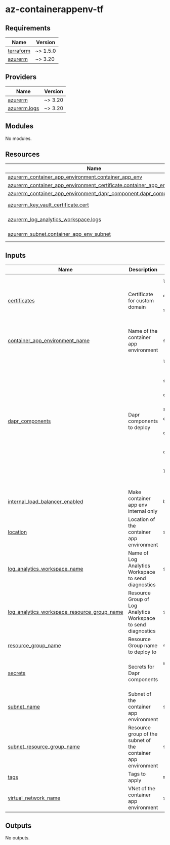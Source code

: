 # az-containerappenv-tf
<!-- BEGIN_TF_DOCS -->
## Requirements

| Name | Version |
|------|---------|
| <a name="requirement_terraform"></a> [terraform](#requirement\_terraform) | ~> 1.5.0 |
| <a name="requirement_azurerm"></a> [azurerm](#requirement\_azurerm) | ~> 3.20 |

## Providers

| Name | Version |
|------|---------|
| <a name="provider_azurerm"></a> [azurerm](#provider\_azurerm) | ~> 3.20 |
| <a name="provider_azurerm.logs"></a> [azurerm.logs](#provider\_azurerm.logs) | ~> 3.20 |

## Modules

No modules.

## Resources

| Name | Type |
|------|------|
| [azurerm_container_app_environment.container_app_env](https://registry.terraform.io/providers/hashicorp/azurerm/latest/docs/resources/container_app_environment) | resource |
| [azurerm_container_app_environment_certificate.container_app_env_cert](https://registry.terraform.io/providers/hashicorp/azurerm/latest/docs/resources/container_app_environment_certificate) | resource |
| [azurerm_container_app_environment_dapr_component.dapr_component](https://registry.terraform.io/providers/hashicorp/azurerm/latest/docs/resources/container_app_environment_dapr_component) | resource |
| [azurerm_key_vault_certificate.cert](https://registry.terraform.io/providers/hashicorp/azurerm/latest/docs/data-sources/key_vault_certificate) | data source |
| [azurerm_log_analytics_workspace.logs](https://registry.terraform.io/providers/hashicorp/azurerm/latest/docs/data-sources/log_analytics_workspace) | data source |
| [azurerm_subnet.container_app_env_subnet](https://registry.terraform.io/providers/hashicorp/azurerm/latest/docs/data-sources/subnet) | data source |

## Inputs

| Name | Description | Type | Default | Required |
|------|-------------|------|---------|:--------:|
| <a name="input_certificates"></a> [certificates](#input\_certificates) | Certificate for custom domain | <pre>list(object({<br>    name                        = string<br>    version                     = optional(string)<br>    key_vault_id                = string<br>    key_vault_cert_name         = string<br>    container_app_env_cert_name = string<br>  }))</pre> | `[]` | no |
| <a name="input_container_app_environment_name"></a> [container\_app\_environment\_name](#input\_container\_app\_environment\_name) | Name of the container app environment | `string` | n/a | yes |
| <a name="input_dapr_components"></a> [dapr\_components](#input\_dapr\_components) | Dapr components to deploy | <pre>list(object(<br>    {<br>      name           = string<br>      component_type = string<br>      version        = optional(string, "v1")<br>      ignore_errors  = optional(bool, false)<br>      init_timeout   = optional(string, "5s")<br>      scopes         = optional(list(string))<br>      metadata = optional(list(object({<br>        name        = string<br>        secret_name = optional(string)<br>        value       = optional(string)<br>      })))<br>      secret = optional(object({<br>        name             = string<br>        secret_reference = string<br>      }))<br>    }<br>  ))</pre> | `[]` | no |
| <a name="input_internal_load_balancer_enabled"></a> [internal\_load\_balancer\_enabled](#input\_internal\_load\_balancer\_enabled) | Make container app env internal only | `bool` | `true` | no |
| <a name="input_location"></a> [location](#input\_location) | Location of the container app environment | `string` | n/a | yes |
| <a name="input_log_analytics_workspace_name"></a> [log\_analytics\_workspace\_name](#input\_log\_analytics\_workspace\_name) | Name of Log Analytics Workspace to send diagnostics | `string` | n/a | yes |
| <a name="input_log_analytics_workspace_resource_group_name"></a> [log\_analytics\_workspace\_resource\_group\_name](#input\_log\_analytics\_workspace\_resource\_group\_name) | Resource Group of Log Analytics Workspace to send diagnostics | `string` | n/a | yes |
| <a name="input_resource_group_name"></a> [resource\_group\_name](#input\_resource\_group\_name) | Resource Group name to deploy to | `string` | n/a | yes |
| <a name="input_secrets"></a> [secrets](#input\_secrets) | Secrets for Dapr components | <pre>map(object(<br>    {<br>      value = string<br>    }<br>  ))</pre> | `{}` | no |
| <a name="input_subnet_name"></a> [subnet\_name](#input\_subnet\_name) | Subnet of the container app environment | `string` | n/a | yes |
| <a name="input_subnet_resource_group_name"></a> [subnet\_resource\_group\_name](#input\_subnet\_resource\_group\_name) | Resource group of the subnet of the container app environment | `string` | n/a | yes |
| <a name="input_tags"></a> [tags](#input\_tags) | Tags to apply | `map(string)` | n/a | yes |
| <a name="input_virtual_network_name"></a> [virtual\_network\_name](#input\_virtual\_network\_name) | VNet of the container app environment | `string` | n/a | yes |

## Outputs

No outputs.
<!-- END_TF_DOCS -->
